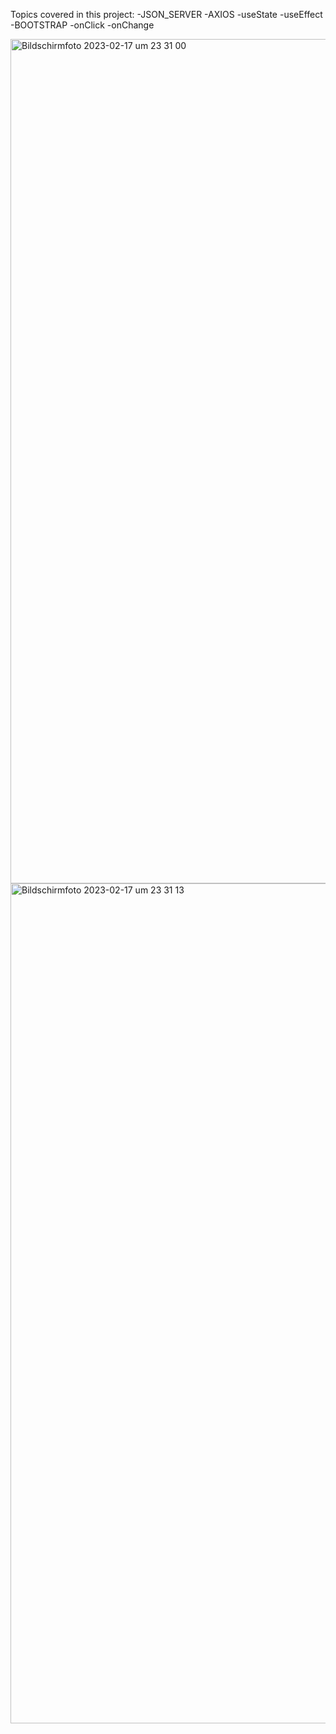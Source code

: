 Topics covered in this project:
-JSON_SERVER
-AXIOS
-useState
-useEffect
-BOOTSTRAP
-onClick
-onChange


<img width="1351" alt="Bildschirmfoto 2023-02-17 um 23 31 00" src="https://user-images.githubusercontent.com/70427295/219809869-3b26cbd3-42bc-42ff-8e20-e5ec74905baa.png">
<img width="1344" alt="Bildschirmfoto 2023-02-17 um 23 31 13" src="https://user-images.githubusercontent.com/70427295/219809994-dc14de83-8416-4411-85ca-2067fc3a2c91.png">

